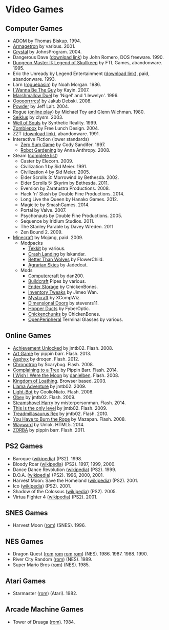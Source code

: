 Video Games
===========

Computer Games
--------------
- [ADOM](http://www.ancardia.com/) by Thomas Biskup. 1994.
- [Armagetron](http://armagetronad.org/) by various. 2001.
- [Crystal](http://www.acoders.com/software/crystal-45) by JohnsProgram. 2004.
- Dangerous Dave ([download link](http://www.dosgamesarchive.com/download/dangerous-dave/)) by John Romero, DOS freeware. 1990.
- [Dungeon Master II: Legend of Skullkeep](http://dmweb.free.fr/?q=node/250) by FTL Games, abandonware. 1995.
- Eric the Unready by Legend Entertainment ([download link](http://www.abandonia.com/en/games/192/eric+the+unready.html)), paid, abandonware. 1993.
- Larn ([roguebasin](http://www.roguebasin.com/index.php?title=Larn)) by Noah Morgan. 1986.
- [I Wanna Be The Guy](http://kayin.moe/iwbtg/) by Kayin. 2007.
- [Marshmallow Duel](http://mduel2k5.spadgos.com/mduel96/) by 'Nigel' and 'Llewelyn'. 1996.
- [Ooooorrrrcs!](http://www.alamak0ta.republika.pl/orcs.html) by Jakub Debski. 2008.
- [Powder](http://www.zincland.com/powder/?pagename=about) by Jeff Lait. 2004.
- Rogue ([online play](https://archive.org/details/msdos_Rogue_1983)) by Michael Toy and Glenn Wichman. 1980.
- [Seiklus](http://www.autofish.net/clysm/art/video_games/seiklus/) by clysm. 2003.
- [Well of Souls](http://www.synthetic-reality.com/wosHome.htm) by Synthetic Reality. 1999.
- [Zombiepox](http://www.acid-play.com/download/zombiepox) by Free Lunch Design. 2004.
- ZZT ([download link](http://www.dosgamesarchive.com/download/zzt/)), abandonware. 1991.
- Interactive Fiction (lower standards)
    - [Zero Sum Game](http://ifdb.tads.org/viewgame?id=nzydrfu1rl2qkuop) by Cody Sandifer. 1997.
    - [Robot Gardening](http://ifdb.tads.org/viewgame?id=nkajyqultjxmiwe7) by Anna Anthropy. 2008.
- Steam ([complete list](http://steamcommunity.com/profiles/76561198004400268/games/?tab=all))
    - Caster by Elecorn. 2009. 
    - Civilization 1 by Sid Meier. 1991. 
    - Civilization 4 by Sid Meier. 2005. 
    - Elder Scrolls 3: Morrowind by Bethesda. 2002. 
    - Elder Scrolls 5: Skyrim by Bethesda. 2011. 
    - Eversion by Zaratustra Productions. 2008.
    - Hack 'n' Slash by Double Fine Productions. 2014. 
    - Long Live the Queen by Hanako Games. 2012. 
    - Magicite by SmashGames. 2014. 
    - Portal by Valve. 2007.
    - Psychonauts by Double Fine Productions. 2005. 
    - Sequence by Iridium Studios. 2011. 
    - The Stanley Parable by Davey Wreden. 2011 
    - Zen Bound 2. 2009.
- [Minecraft](https://minecraft.net/) by Mojang, paid. 2009.
    - Modpacks
        - [Tekkit](http://www.technicpack.net/modpack/tekkitmain.552547) by various.
        - [Crash Landing](http://crashlanding.wildwestscifi.net/) by Iskandar.
        - [Better Than Wolves](http://www.minecraftforum.net/forums/mapping-and-modding/minecraft-mods/1272992-better-than-wolves-now-with-blunt-force-trauma) by FlowerChild.
        - [Agrarian Skies](http://ftbwiki.org/Agrarian_Skies) by Jadedcat.
    - Mods
        - [Computercraft](http://www.computercraft.info/) by dan200.
        - [Buildcraft](http://www.mod-buildcraft.com/) Pipes by various.
        - [Ender Storage](http://chickenbones.net/Pages/links.html) by ChickenBones.
        - [Inventory Tweaks](https://inventory-tweaks.readthedocs.org/en/latest/) by Jimeo Wan.
        - [Mystcraft](http://binarymage.com/wiki/) by XCompWiz.
        - [Dimensional Doors](http://www.minecraftforum.net/forums/mapping-and-modding/minecraft-mods/1287583-dimensional-doors-v2-2-4) by stevenrs11.
        - [Hopper Ducts](http://www.minecraftforum.net/forums/mapping-and-modding/minecraft-mods/1291075-1-5-x-1-6-x-1-7-x-1-8-hopper-ducts-mod) by FyberOptic.
        - [Chickenchunks](http://chickenbones.net/Pages/links.html) by ChickenBones.
        - [OpenPeripheral](http://openmods.info/) Terminal Glasses by various.

Online Games
------------
- [Achievement Unlocked](http://jmtb02.com/achievementunlocked/) by jmtb02. Flash. 2008.
- [Art Game](http://www.pippinbarr.com/2013/02/04/art-game/) by pippin barr. Flash. 2013.
- [Asphyx](http://dl.droqbox.com/asphyx/) by droqen. Flash. 2012.
- [Chronotron](http://www.kongregate.com/games/scarybug/chronotron) by Scarybug. Flash. 2008.
- [Complaining to a Tree](http://www.pippinbarr.com/games/abramovicmethodgames/complainingtoatree/) by Pippin Barr. Flash. 2014.
- [I Wish I Were the Moon](http://www.kongregate.com/games/danielben/i-wish-i-were-the-moon) by [danielben](http://www.ludomancy.com/blog/). Flash. 2008.
- [Kingdom of Loathing](http://www.kingdomofloathing.com/login.php?loginid=75bab57408db47bbb0476294732cac1b). Browser based. 2003.
- [Llama Adventure](http://jmtb02.com/llama-adventure/) by jmtb02. 2009.
- [Light-Bot](http://armorgames.com/play/2205/light-bot) by CoolioNiato. Flash. 2008.
- [Obey](http://jmtb02.com/obey-the-game/) by jmtb02. Flash. 2009.
- [Steamshovel Harry](http://www.kongregate.com/games/misterpersonman/steamshovel-harry) by misterpersonman. Flash. 2014.
- [This is the only level](http://jmtb02.com/this-is-the-only-level/) by jmtb02. Flash. 2009.
- [Treadmillasaurus Rex](http://jmtb02.com/treadmillasaurus-rex/) by jmtb02. Flash. 2010.
- [You Have to Burn the Rope](http://www.kongregate.com/games/mazapan/you-have-to-burn-the-rope) by Mazapan. Flash. 2008.
- [Wayward](http://www.unlok.ca/wayward/) by Unlok. HTML5. 2014.
- [ZORBA](http://www.pippinbarr.com/games/zorba/Zorba.html) by pippin barr. Flash. 2011.

PS2 Games
---------
- Baroque ([wikipedia](http://en.wikipedia.org/wiki/Baroque_%28video_game%29)) (PS2). 1998.
- Bloody Roar ([wikipedia](http://en.wikipedia.org/wiki/Bloody_Roar)) (PS2). 1997, 1999, 2000.
- Dance Dance Revolution ([wikipedia](http://en.wikipedia.org/wiki/Dance_Dance_Revolution)) (PS2). 1999.
- D.O.A. ([wikipedia](http://en.wikipedia.org/wiki/Dead_or_Alive_(series))) (PS2). 1996, 2000, 2001.
- Harvest Moon: Save the Homeland ([wikipedia](http://en.wikipedia.org/wiki/Harvest_Moon:_Save_the_Homeland)) (PS2). 2001.
- Ico ([wikipedia](http://en.wikipedia.org/wiki/Ico)) (PS2). 2001.
- Shadow of the Colossus ([wikipedia](http://en.wikipedia.org/wiki/Shadow_of_the_Colossus)) (PS2). 2005.
- Virtua Fighter 4 ([wikipedia](http://en.wikipedia.org/wiki/Virtua_Fighter_4)) (PS2). 2001.

SNES Games
----------
- Harvest Moon ([rom](http://www.emuparadise.me/Super_Nintendo_Entertainment_System_%28SNES%29_ROMs/Harvest_Moon_%28USA%29/33964)) (SNES). 1996.

NES Games
---------
- Dragon Quest ([rom](http://www.emuparadise.me/Nintendo_Entertainment_System_ROMs/Dragon_Warrior_\(USA%29/55344) [rom](http://www.emuparadise.me/Nintendo_Entertainment_System_ROMs/Dragon_Warrior_-_Part_II_\(USA%29/55337) [rom](http://www.emuparadise.me/Nintendo_Game_Boy_Color_ROMs/Dragon_Warrior_III_%28USA%29/67350) [rom](http://www.emuparadise.me/Nintendo_Entertainment_System_ROMs/Dragon_Warrior_IV_\(USA%29/55336)) (NES). 1986. 1987. 1988. 1990.
- River City Random ([rom](http://www.emuparadise.me/Nintendo_Entertainment_System_ROMs/River_City_Ransom_%28USA%29/56689)) (NES). 1989.
- Super Mario Bros ([rom](http://www.emuparadise.me/Nintendo_Entertainment_System_ROMs/Super_Mario_Bros._%28Japan,_USA%29/57098)) (NES). 1985.

Atari Games
-----------
- Starmaster ([rom](http://coolrom.com/roms/atari2600/16127/Starmaster.php)) (Atari). 1982.

Arcade Machine Games
--------------------
- Tower of Druaga ([rom](http://www.emuparadise.me/M.A.M.E._-_Multiple_Arcade_Machine_Emulator_ROMs/Tower_of_Druaga_%28New_Ver.%29/17544)). 1984.
